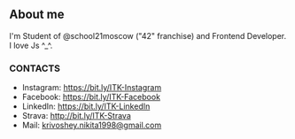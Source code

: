 ## About me
I'm Student of @school21moscow ("42" franchise) and Frontend Developer. I love Js ^_^.
### CONTACTS
- Instagram:    https://bit.ly/ITK-Instagram
- Facebook:     https://bit.ly/ITK-Facebook
- LinkedIn:        https://bit.ly/ITK-LinkedIn
- Strava:           http://bit.ly/ITK-Strava
- Mail:               krivoshey.nikita1998@gmail.com
